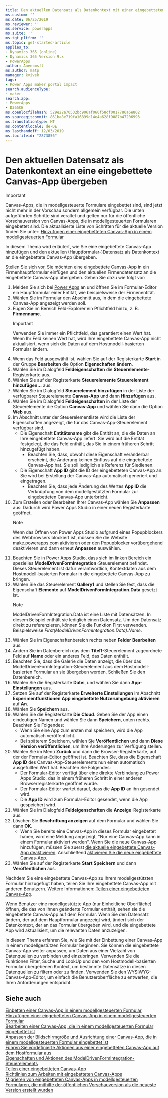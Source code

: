 ```yaml
---
title: Den aktuellen Datensatz als Datenkontext mit einer eingebetteten Canvas-App übergeben | MicrosoftDocs
ms.custom: ''
ms.date: 06/25/2019
ms.reviewer: ''
ms.service: powerapps
ms.suite: ''
ms.tgt_pltfrm: ''
ms.topic: get-started-article
applies_to:
- Dynamics 365 (online)
- Dynamics 365 Version 9.x
- PowerApps
author: Aneesmsft
ms.author: matp
manager: kvivek
tags:
- Power Apps maker portal impact
search.audienceType:
- maker
search.app:
- PowerApps
- D365CE
ms.openlocfilehash: 529e22a70532bc906af060f58df0017786a6e802
ms.sourcegitcommit: 861ba8e719fa16899d14e4a628f9087b47206993
ms.translationtype: HT
ms.contentlocale: de-DE
ms.lasthandoff: 12/03/2019
ms.locfileid: "2873856"
---
```

# <a name="pass-the-current-record-as-data-context-to-an-embedded-canvas-app"></a>Den aktuellen Datensatz als Datenkontext an eine eingebettete Canvas-App übergeben
> [!IMPORTANT]
> Canvas-Apps, die in modellgesteuerte Formulare eingebettet sind, sind jetzt nicht mehr in der Vorschau sondern allgemein verfügbar. Die unten aufgeführten Schritte sind veraltet und gelten nur für die öffentliche Vorschauversion von Canvas-Apps, die in modellgesteuerten Formularen eingebettet sind.
> Die aktualisierte Liste von Schritten für die aktuelle Version finden Sie unter: [Hinzufügen einer eingebetteten Canvas-App in einem modellgesteuerten Formular](embedded-canvas-app-add-classic-designer.md)

In diesem Thema wird erläutert, wie Sie eine eingebettete Canvas-App hinzufügen und den aktuellen (Hauptformular-)Datensatz als Datenkontext an die eingebettete Canvas-App übergeben.

Stellen Sie sich vor, Sie möchten eine eingebettete Canvas-App in ein Firmenhauptformular einfügen und den aktuellen Firmendatensatz an die eingebettete Canvas-App übergeben. Gehen Sie dazu wie folgt vor: 

1.  Melden Sie sich bei [Power Apps](https://make.powerapps.com/?utm_source=padocs&utm_medium=linkinadoc&utm_campaign=referralsfromdoc) an und öffnen Sie im Formular-Editor ein Hauptformular einer Entität, wie beispielsweise der Firmenentität. 
2.  Wählen Sie im Formular den Abschnitt aus, in dem die eingebettete Canvas-App angezeigt werden soll.
3.  Fügen Sie im Bereich Feld-Explorer ein Pflichtfeld hinzu, z. B. **Firmenname**.
      > [!IMPORTANT]
      > Verwenden Sie immer ein Pflichtfeld, das garantiert einen Wert hat. Wenn Ihr Feld keinen Wert hat, wird Ihre eingebettete Canvas-App nicht aktualisiert, wenn sich die Daten auf dem Hostmodell-basierten Formular ändern.
4.  Wenn das Feld ausgewählt ist, wählen Sie auf der Registerkarte **Start** in der Gruppe **Bearbeiten** die Option **Eigenschaften ändern**.
5.  Wählen Sie im Dialogfeld **Feldeigenschaften** die **Steuerelemente**-Registerkarte aus.
6.  Wählen Sie auf der Registerkarte **Steuerelemente** **Steuerelement hinzufügen...** aus.
7.  Wählen Sie im Dialogfeld **Steuerelement hinzufügen** in der Liste der verfügbarer Steuerelemente **Canvas-App** und dann **Hinzufügen** aus.
8.  Wählen Sie im Dialogfeld **Feldeigenschaften** in der Liste der Steuerelemente die Option **Canvas-App** und wählen Sie dann die Option **Web** aus.
9.  Im Abschnitt unter der Steuerelementliste wird die Liste der Eigenschaften angezeigt, die für das Canvas-App-Steuerelement verfügbar sind.
     - Die Eigenschaft **Entitätsname** gibt die Entität an, die die Daten an Ihre eingebettete Canvas-App liefert. Sie wird auf die Entität festgelegt, die das Feld enthält, das Sie in einem früheren Schritt hinzugefügt haben.
         - Beachten Sie, dass, obwohl diese Eigenschaft veränderbar erscheint, die Änderung keinen Einfluss auf die eingebettete Canvas-App hat. Sie soll lediglich als Referenz für Siedienen.
     - Die Eigenschaft **App ID** gibt die ID der eingebetteten Canvas-App an. Sie wird bei Erstellung der Canvas-App automatisch generiert und eingetragen.
         - Beachten Sie, dass jede Änderung des Wertes **App ID** die Verknüpfung von dem modellgestützten Formular zur eingebetteten Canvas-App unterbricht.
10. Zum Erstellen oder Bearbeiten Ihrer Canvas-App wählen Sie **Anpassen** aus: Dadurch wird Power Apps Studio in einer neuen Registerkarte geöffnet.
       > [!NOTE]
       > Wenn das Öffnen von Power Apps Studio aufgrund eines Popupblockers des Webbrowsers blockiert ist, müssen Sie die Website make.powerapps.com aktivieren oder den Popupblocker vorübergehend deaktivieren und dann erneut **Anpassen** auswählen.
11. Beachten Sie in Power Apps Studio, dass sich im linken Bereich ein spezielles **ModelDrivenFormIntegration**-Steuerelement befindet. Dieses Steuerelement ist dafür verantwortlich, Kontextdaten aus dem Hostmodell-basierten Formular in die eingebettete Canvas-App zu bringen.
12. Wählen Sie das Steuerelement **Gallery1** und stellen Sie fest, dass die Eigenschaft **Elemente** auf **ModelDrivenFormIntegration.Data** gesetzt ist.
      > [!NOTE]
      > ModelDrivenFormIntegration.Data ist eine Liste mit Datensätzen. In diesem Beispiel enthält sie lediglich einen Datensatz. Um den Datensatz direkt zu referenzieren, können Sie die Funktion First verwenden. Beispielsweise *First(ModelDrivenFormIntegration.Data).Name*.
13. Wählen Sie im Eigenschaftenbereich rechts neben **Felder** **Bearbeiten** aus.
14. Ändern Sie im Datenbereich das dem **Titel1**-Steuerelement zugeordnete Feld auf **Name** oder ein anderes Feld, das Daten enthält.
15. Beachten Sie, dass die Galerie die Daten anzeigt, die über das ModelDrivenFormIntegration-Steuerelement aus dem Hostmodell-basierten Formular an sie übergeben werden. Schließen Sie den Datenbereich.
16. Wählen Sie die Registerkarte **Datei**, und wählen Sie dann **App-Einstellungen** aus.
17. Setzen Sie auf der Registerkarte **Erweiterte Einstellungen** im Abschnitt **Experimentfunktionen** **App eingebettete Nutzerumgebung aktivieren** auf **An**.
18. Wählen Sie **Speichern** aus. 
19. Wählen Sie die Registerkarte **Die Cloud**. Geben Sie der App einen eindeutigen Namen und wählen Sie dann **Speichern**, unten rechts. Beachten Sie Folgendes: 
    -  Wenn Sie eine App zum ersten mal speichern, wird die App automatisch veröffentlicht.
      -  Bei späterem Speichern, wählen Sie **Veröffentlichen** und dann **Diese Version veröffentlichen**, um Ihre Änderungen zur Verfügung stellen.
20. Wählen Sie im Menü **Zurück** und dann die Browser-Registerkarte, auf der der Formular-Editor geöffnet ist. Beachten Sie, dass die Eigenschaft **App ID** des Canvas-App-Steuerelements nun einen automatisch ausgefüllten Wert hat. Beachten Sie Folgendes: 
    -   Der Formular-Editor verfügt über eine direkte Verbindung zu Power Apps Studio, das in einem früheren Schritt in einer anderen Browserregisterkarte geöffnet wurde.
    -   Der Formular-Editor wartet darauf, dass die **App ID** an ihn gesendet wird.
    -   Die **App ID** wird zum Formular-Editor gesendet, wenn die App gespeichert wird.
21. Wählen Sie im Dialogfeld **Feldeigenschaften** die **Anzeige**-Registerkarte aus.
22. Löschen Sie **Beschriftung anzeigen** auf dem Formular und wählen Sie dann **OK**.
    -   Wenn Sie bereits eine Canvas-App in dieses Formular eingebettet haben, wird eine Meldung angezeigt, "Nur eine Canvas-App kann in einem Formular aktiviert werden". Wenn Sie die neue Canvas-App hinzufügen, müssen Sie zuerst [die aktuelle eingebettete Canvas-App deaktivieren](embedded-canvas-app-guidelines.md#disable-an-embedded-canvas-app). Anschließend [aktivieren Sie die neue eingebettete Canvas-App](embedded-canvas-app-guidelines.md#enable-an-embedded-canvas-app).
23. Wählen Sie auf der Registerkarte **Start** **Speichern** und dann **Veröffentlichen** aus.

Nachdem Sie eine eingebettete Canvas-App zu Ihrem modellgestützten Formular hinzugefügt haben, teilen Sie Ihre eingebettete Canvas-App mit anderen Benutzern. Weitere Informationen: [Teilen einer eingebetteten Canvas-App](share-embedded-canvas-app.md).

Wenn Benutzer eine modellgestützte App (nur Einheitliche Oberfläche) öffnen, die das von Ihnen geänderte Formular enthält, sehen sie die eingebettete Canvas-App auf dem Formular. Wenn Sie den Datensatz ändern, der auf dem Hauptformular angezeigt wird, ändert sich der Datenkontext, der an das Formular übergeben wird, und die eingebettete App wird aktualisiert, um die relevanten Daten anzuzeigen.

In diesem Thema erfahren Sie, wie Sie mit der Einbettung einer Canvas-App in einem modellgestützen Formular beginnen. Sie können die eingebettete Canvas-App weiter anpassen, um Daten aus einer Vielzahl von Datenquellen zu verbinden und einzubringen. Verwenden Sie die Funktionen Filter, Suche und LookUp und den vom Hostmodell-basierten Formular übergebenen Kontext, um bestimmte Datensätze in diesen Datenquellen zu filtern oder zu finden. Verwenden Sie den WYSIWYG-Canvas-App-Editor, um einfach die Benutzeroberfläche zu entwerfen, die Ihren Anforderungen entspricht.

## <a name="see-also"></a>Siehe auch
[Einbetten einer Canvas-App in einem modellgesteuerten Formular](embed-canvas-app-in-form.md) <br />
[Hinzufügen einer eingebetteten Canvas-App in einem modellgesteuerten Formular](embedded-canvas-app-add-classic-designer.md) <br />
[Bearbeiten einer Canvas-App, die in einem modellgesteuerten Formular eingebettet ist](embedded-canvas-app-edit-classic-designer.md) <br />
[Anpassen der Bildschirmgröße und Ausrichtung einer Canvas-App, die in einem modellgesteuerten Formular eingebettet ist](embedded-canvas-app-customize-screen.md) <br />
[Führen Sie vordefinierte Aktionen aus einer eingebetteten Canvas-App auf dem Hostformular aus](embedded-canvas-app-actions.md) <br />
[Eigenschaften und Aktionen des ModelDrivenFormIntegration-Steuerelements](embedded-canvas-app-properties-actions.md) <br />
[Teilen einer eingebetteten Canvas-App](share-embedded-canvas-app.md) <br />
[Richtlinien zum Arbeiten mit eingebetteten Canvas-Apps](embedded-canvas-app-guidelines.md) <br />
[Migrieren von eingebetteten Canvas-Apps in modellgesteuerten Formularen, die mithilfe der öffentlichen Vorschauversion als die neueste Version erstellt wurden](embedded-canvas-app-migrate-from-preview.md) <br />
